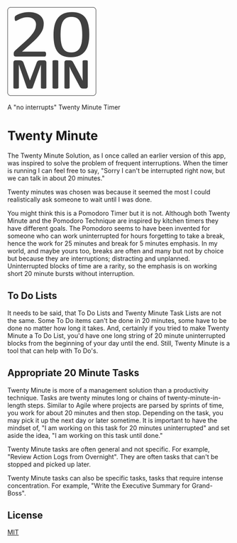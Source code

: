 ![Twenty Minute](buildResources/icons/20min_logo.png "Twenty Minute")

A "no interrupts" Twenty Minute Timer

# Twenty Minute

The Twenty Minute Solution, as I once called an earlier version of this app, was inspired to solve the problem of frequent interruptions. When the timer is running I can feel free to say, "Sorry I can't be interrupted right now, but we can talk in about 20 minutes."

Twenty minutes was chosen was because it seemed the most I could realistically ask someone to wait until I was done.

You might think this is a Pomodoro Timer but it is not. Although both Twenty Minute and the Pomodoro Technique are inspired by kitchen timers they have different goals. The Pomodoro seems to have been invented for someone who can work uninterrupted for hours forgetting to take a break, hence the work for 25 minutes and break for 5 minutes emphasis. In my world, and maybe yours too, breaks are often and many but not by choice but because they are interruptions; distracting and unplanned. Uninterrupted blocks of time are a rarity, so the emphasis is on working short 20 minute bursts without interruption.

## To Do Lists

It needs to be said, that To Do Lists and Twenty Minute Task Lists are not the same. Some To Do items can't
be done in 20 minutes, some have to be done no matter how long it takes. And, certainly if you tried to make Twenty Minute a To Do List, you'd have one long string of 20 minute uninterrupted blocks from the beginning of your day until the end. Still, Twenty Minute is a tool that can help with To Do's.

## Appropriate 20 Minute Tasks

Twenty Minute is more of a management solution than a productivity technique. Tasks are twenty minutes long or chains of twenty-minute-in-length steps. Similar to Agile where projects are parsed by sprints of time, you work for about 20 minutes and then stop. Depending on the task, you may pick it up the next day or later sometime. It is important to have the mindset of, "I am working on this task for 20 minutes uninterrupted" and set aside the idea, "I am working on this task until done."

Twenty Minute tasks are often general and not specific. For example, "Review Action Logs from Overnight". They are often tasks that can't be stopped and picked up later.

Twenty Minute tasks can also be specific tasks, tasks that require intense concentration. For example, "Write the Executive Summary for Grand-Boss".

## License

[MIT](./LICENSE)

